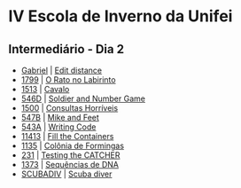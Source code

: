 # IV Escola de Inverno da Unifei

## Intermediário - Dia 2
- [Gabriel](EDIST-Gabriel.cpp) | [Edit distance](http://www.spoj.com/problems/EDIST/)
- [1799]() | [O Rato no Labirinto](https://www.urionlinejudge.com.br/judge/pt/problems/view/1799)
- [1513]() | [Cavalo](https://www.urionlinejudge.com.br/judge/pt/problems/view/1513)
- [546D]() | [Soldier and Number Game](http://codeforces.com/problemset/problem/546/D)
- [1500]() | [Consultas Horríveis](https://www.urionlinejudge.com.br/judge/pt/problems/view/1500)
- [547B]() | [Mike and Feet](http://codeforces.com/problemset/problem/547/B)
- [543A]() | [Writing Code](http://codeforces.com/problemset/problem/543/A)
- [11413]() | [Fill the Containers](https://uva.onlinejudge.org/index.php?option=onlinejudge&page=show_problem&problem=2408)
- [1135]() | [Colônia de Formingas](https://www.urionlinejudge.com.br/judge/pt/problems/view/1135)
- [231]() | [Testing the CATCHER](https://uva.onlinejudge.org/index.php?option=onlinejudge&page=show_problem&problem=167)
- [1373]() | [Sequências de DNA](https://www.urionlinejudge.com.br/judge/pt/problems/view/1373)
- [SCUBADIV]() | [Scuba diver](http://www.spoj.com/problems/SCUBADIV/)
